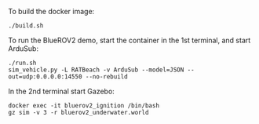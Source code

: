 To build the docker image:
~~~
./build.sh
~~~

To run the BlueROV2 demo, start the container in the 1st terminal, and start ArduSub:
~~~
./run.sh
sim_vehicle.py -L RATBeach -v ArduSub --model=JSON --out=udp:0.0.0.0:14550 --no-rebuild
~~~

In the 2nd terminal start Gazebo:
~~~
docker exec -it bluerov2_ignition /bin/bash
gz sim -v 3 -r bluerov2_underwater.world
~~~
